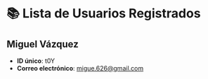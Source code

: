 # 📚 **Lista de Usuarios Registrados**

## Miguel Vázquez
- **ID único**: t0Y
- **Correo electrónico**: migue.626@gmail.com

